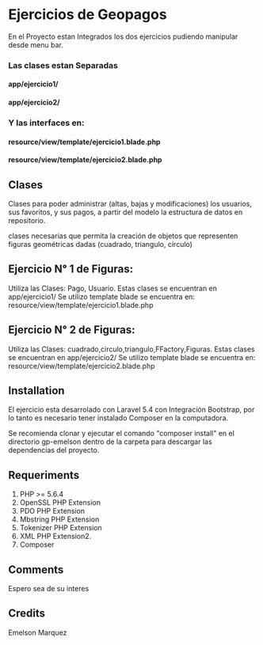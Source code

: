 # Ejercicios de Geopagos

En el Proyecto estan Integrados los dos ejercicios pudiendo manipular desde menu bar.

### Las clases estan Separadas 
#### app/ejercicio1/
#### app/ejercicio2/

### Y las interfaces en:

#### resource/view/template/ejercicio1.blade.php
#### resource/view/template/ejercicio2.blade.php

## Clases

Clases para poder administrar (altas, bajas y modificaciones) los usuarios, sus favoritos, y sus pagos, a partir del modelo la estructura de datos en repositorio.

clases necesarias que permita la creación de objetos que representen figuras
geométricas dadas (cuadrado, triangulo, círculo)


## Ejercicio N° 1 de Figuras:
Utiliza las Clases: Pago, Usuario.
Estas clases se encuentran en app/ejercicio1/
Se utilizo template blade se encuentra en: resource/view/template/ejercicio1.blade.php

## Ejercicio N° 2 de Figuras:
Utiliza las Clases: cuadrado,circulo,triangulo,FFactory,Figuras.
Estas clases se encuentran en app/ejercicio2/
Se utilizo template blade se encuentra en: resource/view/template/ejercicio2.blade.php



## Installation

El ejercicio esta desarrolado con Laravel 5.4 con Integración Bootstrap, por lo tanto es necesario tener instalado Composer en la computadora.

Se recomienda clonar y ejecutar el comando "composer install" en el directorio gp-emelson dentro de la carpeta para descargar las dependencias del proyecto.


## Requeriments
1. PHP >= 5.6.4
2. OpenSSL PHP Extension
3. PDO PHP Extension
4. Mbstring PHP Extension
5. Tokenizer PHP Extension
6. XML PHP Extension2.
7. Composer

## Comments

Espero sea de su interes

## Credits

Emelson Marquez
